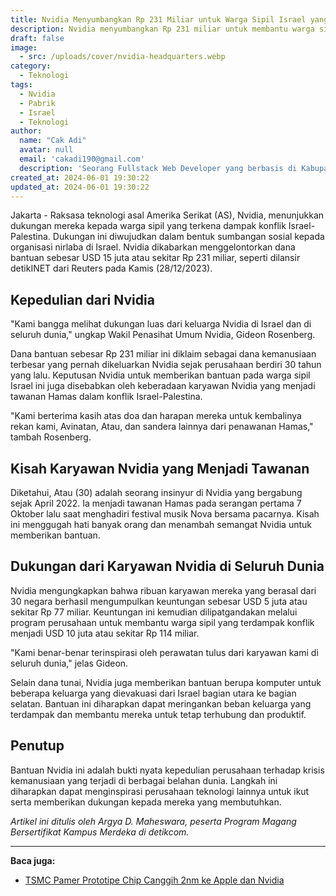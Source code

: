 ```yaml
---
title: Nvidia Menyumbangkan Rp 231 Miliar untuk Warga Sipil Israel yang Terdampak Konflik Israel-Palestina
description: Nvidia menyumbangkan Rp 231 miliar untuk membantu warga sipil Israel yang terdampak konflik Israel-Palestina. Sumbangan ini menjadi yang terbesar dalam sejarah Nvidia, dengan dana yang berasal dari kontribusi karyawan global perusahaan.
draft: false
image:
  - src: /uploads/cover/nvidia-headquarters.webp
category:
  - Teknologi
tags:
  - Nvidia
  - Pabrik
  - Israel
  - Teknologi
author:
  name: "Cak Adi"
  avatar: null
  email: 'cakadi190@gmail.com'
  description: 'Seorang Fullstack Web Developer yang berbasis di Kabupaten Ngawi yang suka sekali dengan desain dan juga hal yang berbau teknologi.'
created_at: 2024-06-01 19:30:22
updated_at: 2024-06-01 19:30:22
---
```


Jakarta - Raksasa teknologi asal Amerika Serikat (AS), Nvidia, menunjukkan dukungan mereka kepada warga sipil yang terkena dampak konflik Israel-Palestina. Dukungan ini diwujudkan dalam bentuk sumbangan sosial kepada organisasi nirlaba di Israel. Nvidia dikabarkan menggelontorkan dana bantuan sebesar USD 15 juta atau sekitar Rp 231 miliar, seperti dilansir detikINET dari Reuters pada Kamis (28/12/2023).

## Kepedulian dari Nvidia

"Kami bangga melihat dukungan luas dari keluarga Nvidia di Israel dan di seluruh dunia," ungkap Wakil Penasihat Umum Nvidia, Gideon Rosenberg.

Dana bantuan sebesar Rp 231 miliar ini diklaim sebagai dana kemanusiaan terbesar yang pernah dikeluarkan Nvidia sejak perusahaan berdiri 30 tahun yang lalu. Keputusan Nvidia untuk memberikan bantuan pada warga sipil Israel ini juga disebabkan oleh keberadaan karyawan Nvidia yang menjadi tawanan Hamas dalam konflik Israel-Palestina.

"Kami berterima kasih atas doa dan harapan mereka untuk kembalinya rekan kami, Avinatan, Atau, dan sandera lainnya dari penawanan Hamas," tambah Rosenberg.

## Kisah Karyawan Nvidia yang Menjadi Tawanan

Diketahui, Atau (30) adalah seorang insinyur di Nvidia yang bergabung sejak April 2022. Ia menjadi tawanan Hamas pada serangan pertama 7 Oktober lalu saat menghadiri festival musik Nova bersama pacarnya. Kisah ini menggugah hati banyak orang dan menambah semangat Nvidia untuk memberikan bantuan.

## Dukungan dari Karyawan Nvidia di Seluruh Dunia

Nvidia mengungkapkan bahwa ribuan karyawan mereka yang berasal dari 30 negara berhasil mengumpulkan keuntungan sebesar USD 5 juta atau sekitar Rp 77 miliar. Keuntungan ini kemudian dilipatgandakan melalui program perusahaan untuk membantu warga sipil yang terdampak konflik menjadi USD 10 juta atau sekitar Rp 114 miliar.

"Kami benar-benar terinspirasi oleh perawatan tulus dari karyawan kami di seluruh dunia," jelas Gideon.

Selain dana tunai, Nvidia juga memberikan bantuan berupa komputer untuk beberapa keluarga yang dievakuasi dari Israel bagian utara ke bagian selatan. Bantuan ini diharapkan dapat meringankan beban keluarga yang terdampak dan membantu mereka untuk tetap terhubung dan produktif.

## Penutup

Bantuan Nvidia ini adalah bukti nyata kepedulian perusahaan terhadap krisis kemanusiaan yang terjadi di berbagai belahan dunia. Langkah ini diharapkan dapat menginspirasi perusahaan teknologi lainnya untuk ikut serta memberikan dukungan kepada mereka yang membutuhkan.

*Artikel ini ditulis oleh Argya D. Maheswara, peserta Program Magang Bersertifikat Kampus Merdeka di detikcom.*

---

**Baca juga:**
- [TSMC Pamer Prototipe Chip Canggih 2nm ke Apple dan Nvidia](#)